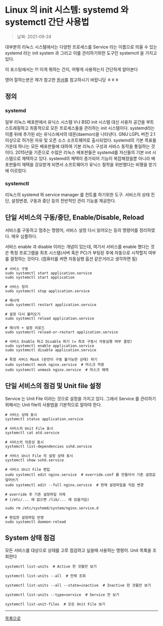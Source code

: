 # Linux 의 init 시스템: systemd 와 systemctl 간단 사용법

> 날짜: 2021-09-24

대부분의 리눅스 시스템에서는 다양한 프로세스를 Service 라는 이름으로 띄울 수 있는 systemd 라는 init system 과
그리고 이를 관리하기위한 도구인 systemctl 을 가지고 있다.

이 포스팅에서는 !!! 이게 뭐하는 건지, 어떻게 사용하는지 간단하게 알아본다

영어 잘하는분은 제가 참고한 [원서](https://www.digitalocean.com/community/tutorials/how-to-use-systemctl-to-manage-systemd-services-and-units)를 참고하시기 바랍니당 ㅎㅎㅎ


## 정의

### systemd
일부 리눅스 배포판에서 유닉스 시스템 V나 BSD init 시스템 대신 사용자 공간을 부트스트래핑하고 최종적으로 모든 프로세스들을 관리하는 init 시스템이다. systemd라는 이름 뒤에 추가된 d는 유닉스에서의 데몬(daemon)을 나타낸다. GNU LGPL 버전 2.1 이상으로 허가된 자유 및 오픈 소스 소프트웨어로 출시되었다. systemd의 기본 목표들 가운데 하나는 모든 배포판들에 대하여 기본 리눅스 구성과 서비스 동작을 통일하는 것이다.
2015년을 기준으로 수많은 리눅스 배포판들은 systemd를 자신들의 기본 init 시스템으로 채택하고 있다. systemd의 채택이 증가되어 기능이 복잡해졌을뿐 아니라 배포판들이 채택을 강요받게 되면서 소프트웨어가 유닉스 철학을 위반했다는 비평을 받기에 이르렀다.

### systemctl
리눅스의 systemd 와 service manager 를 컨트롤 하기위한 도구. 서비스의 상태 진단, 설정변경, 구동과 중단 등의 전반적인 관리 기능을 제공한다.


## 단일 서비스의 구동/중단, Enable/Disable, Reload

서비스를 구동하고 멈추는 명령어, 서비스 설정 다시 읽어오는 등의 명령어를 정리하였다. 매우 심플하다.

서비스 enable 과 disable 이라는 개념이 있는데, 여기서 서비스를 enable 했다는 것은 특정 프로그램을 최초 시스템(서버 혹은 PC)가 부팅된 후에 자동으로 시작할지 여부를 결정하는 것이다. (컴퓨터를 켜면 자동실행 옵션 같은거라고 생각하면 됨)

```shell
# 서비스 구동
sudo systemctl start application.service
sudo systemctl start application

# 서비스 정지
sudo systemctl stop application.service

# 재시작
sudo systemctl restart application.service

# 설정 다시 불러오기
sudo systemctl reload application.service

# 재시작 + 설정 리로드
sudo systemctl reload-or-restart application.service

# 서비스 Enable 하고 Disable 하기 (= 최초 구동시 자동실행 여부 결정)
sudo systemctl enable application.service
sudo systemctl disable application.service

# 특정 서비스 Mask (완전이 구동 불가능한 상태) 하기
sudo systemctl mask nginx.service  # 마스크 적용
sudo systemctl unmask nginx.service  # 마스크 해제
```


## 단일 서비스의 점검 및 Unit file 설정

Service 는 Unit File 이라는 것으로 설정을 가지고 있다.
그래서 Service 를 관리하기 위해서는 Unit file의 사용법을 기본적으로 알아야 한다.

```shell
# 서비스 상태 표시
systemctl status application.service

# 서비스의 Unit File 표시
systemctl cat atd.service

# 서비스의 의존성 표시
systemctl list-dependencies sshd.service

# 서비스 Unit File 의 설정 상태 표시
systemctl show sshd.service

# 서비스 Unit File 편집
sudo systemctl edit nginx.service  # override.conf 를 만들어서 기존 설정값 덮어쓰기
sudo systemctl edit --full nginx.service  # 현재 설정파일을 직접 변경

# override 후 기존 설정파일 삭제 
# (/etc/... 에 없으면 /lib/... 에 있을거임)

sudo rm /etc/systemd/system/nginx.service.d

# 편집한 설정파일 반영
sudo systemctl daemon-reload
```

## System 상태 점검

모든 서비스를 대상으로 상태를 고루 점검하고 싶을때 사용하는 명령어. Unit 목록을 조회한다

```shell
systemctl list-units  # Active 한 것들만 보기

systemctl list-units --all  # 전체 조회

systemctl list-units --all --state=inactive  # Inactive 한 것들만 보기

systemctl list-units --type=service  # Service 만 보기

systemctl list-unit-files  # 모든 Unit File 보기
```

---

[목록으로](https://shiwoo-park.github.io/blog/kor)
